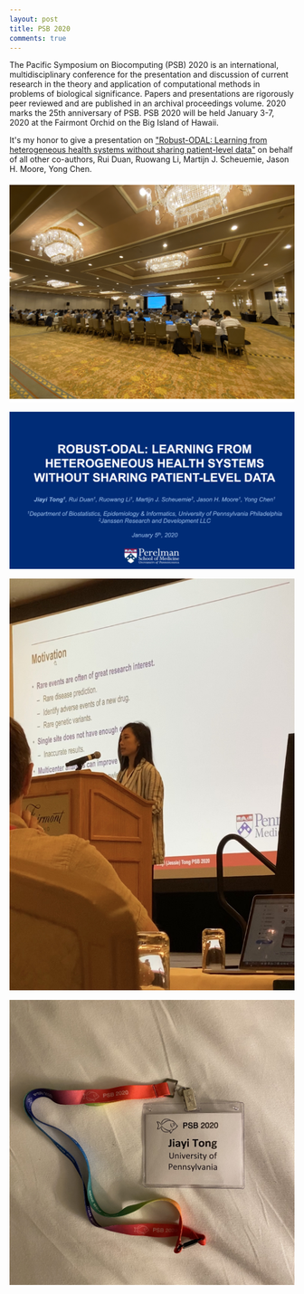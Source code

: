 ```yaml
---
layout: post
title: PSB 2020 
comments: true
---
```


The Pacific Symposium on Biocomputing (PSB) 2020 is an international, multidisciplinary conference for the presentation and discussion of current research in the theory and application of computational methods in problems of biological significance. Papers and presentations are rigorously peer reviewed and are published in an archival proceedings volume. 2020 marks the 25th anniversary of PSB. PSB 2020 will be held January 3-7, 2020 at the Fairmont Orchid on the Big Island of Hawaii.

It's my honor to give a presentation on ["Robust-ODAL: Learning from heterogeneous health systems without sharing patient-level data"](https://www.ncbi.nlm.nih.gov/pmc/articles/PMC6905508/pdf/nihms-1061510.pdf) on behalf of all other co-authors, Rui Duan, Ruowang Li, Martijn J. Scheuemie, Jason H. Moore, Yong Chen. 


![title](/images/psb3.png)

![title](/images/psb4.png)

![title](/images/psb2.jpg)

![title](/images/psb1.jpg)
